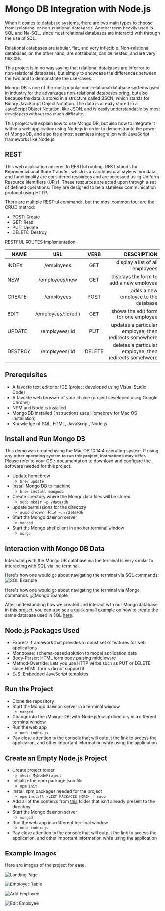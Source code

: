 # Mongo DB Integration with Node.js

When it comes to database systems, there are two main types to choose from:
relational or non-relational databases. Another term heavily used is SQL and No-SQL,
since most relational databases are interactd with through the use of SQL.

Relational databases are tabular, flat, and very inflexible. 
Non-relational databases, on the other hand, are not tabular, can be nested, and are very flexible.

This project is in no way saying that relational databases are inferiror to non-relational databases,
but simply to showcase the differences between the two and to demonstrate the use-cases.

Mongo DB is one of the most popular non-relational database systems used in industry
for the advantages non-relational databases bring, but also because the data is stored in a structure
called BSON, which stands for Binary JavaScript Object Notation. The data is already stored in a
JavaScript Object Notation, like JSON, and is easily understandable by most developers without
too much difficulty. 

This project will explain how to use Mongo DB, but also how to integrate it within a web application
using Node.js in order to demonstrante the power of Mongo DB, and also the almost seamless integration
with JavaScript frameworks like Node.js.

## REST
This web application adheres to RESTful routing.
REST stands for Representational State Transfer, which is an architectural style where
data and functionality are considered resources and are accessed using Uniform Resource 
Identifiers (URIs). These resources are acted upon through a set of defined operations. 
They are designed to be a stateless communication protocol using HTTP.

There are multiple RESTful commands, but the most common four are the CRUD method:
* POST:   Create 
* GET:    Read
* PUT:    Update
* DELETE: Destroy

RESTFUL ROUTES Implementation 
    
| NAME     | URL                  | VERB    | DESCRIPTION                                             |
| -------- |:--------------------:|:-------:|--------------------------------------------------------:|
| INDEX    | /employees           | GET     | display a list of all employees                         |
| NEW      | /employees/new       | GET     | displays the form to add a new employee                 |
| CREATE   | /employees           | POST    | adds a new employee to the database                     |
| EDIT     | /employees/:id/edit  | GET     | shows the edit form for one employee                    |
| UPDATE   | /employees/:id       | PUT     | updates a particular employee, then redirects somewhere |
| DESTROY  | /employees/:id       | DELETE  | deletes a particular employee, then redirects somehwere |

## Prerequisites
* A favorite text editor or IDE (project developed using Visual Studio Code)
* A favorite web broswer of your choice (project developed using Google Chrome)
* NPM and Node.js installed
* Mongo DB installed (Instructions uses Homebrew for Mac OS installation)
* Knowledge of SQL, HTML, JavaScript, Node.js

## Install and Run Mongo DB
This demo was created using the Mac OS 10.14.4 operating system.
If using any other operating system to run this project, instructions may differ.
Please refer to your OS's documentation to download and configure the software needed for this project.

* Update homebrew
    * `brew update`
* Install Mongo DB to machine
    * `brew install mongodb`
* Create directory where the Mongo data files will be stored
    * `sudo mkdir -p /data/db`
* update permissions for the directory
    * sudo chown -R `id -un` /data/db
* Start the Mongo daemon server
    * `mongod`
* Start the Mongo shell client in another terminal window
    * `mongo`

## Interaction with Mongo DB Data
Interacting with the Mongo DB database via the terminal is very similar to
interacting with SQL via the terminal.

Here's how one would go about navigating the terminal via SQL commands:
![SQL Example](https://github.com/akhan227/SQL-vs-NoSQL/blob/master/imgs/sqlExample.png "SQL Example")

Here's how one would go about navigating the terminal via Mongo commands:
![Mongo Example](https://github.com/akhan227/SQL-vs-NoSQL/blob/master/imgs/mongoExample.png "Mongo Example")

After understanding how we created and interact with our Mongo database in this project, you can also see a quick small example on how to create the same database used in SQL [here](https://github.com/akhan227/SQL-vs-NoSQL/blob/master/example.sql).

## Node.js Packages Used
* Express: framework that provides a robust set of features for web applications
* Mongoose: schema-based solution to model application data
* Body-Parser: HTML form body parsing middleware
* Method-Override: Lets you use HTTP verbs such as PUT or DELETE since HTML forms do not support it
* EJS: Embedded JavaScript templates

## Run the Project
* Clone the repository
* Start the Mongo daemon server in a terminal window
    * `mongod`
* Change into the /Mongo-DB-with-Node.js/nosql directory in a different terminal window
* Run the web app
    * `node index.js`
* Pay close attention to the console that will output the link to access the application, and other important information while using the application


## Create an Empty Node.js Project
* Create project folder
    * `mkdir MyNodeProject`
* Initialize the npm package.json file
    * `npm init`
* Install npm packages needed for the project
    * `npm install <LIST PACKAGES HERE> --save`
* Add all of the contents from [this](https://github.com/akhan227/SQL-vs-NoSQL/tree/master/nosql) folder that isn't already present to the directory 
* Start the Mongo daemon server
    * `mongod`
* Run the web app in a different terminal window
    * `node index.js`
* Pay close attention to the console that will output the link to access the application, and other important information while using the application

## Example Images
Here are images of the project for ease.

![Landing Page](https://github.com/akhan227/Mongo-DB-with-Node.js/blob/master/imgs/landing.png "Landing Page")

![Employee Table](https://github.com/akhan227/Mongo-DB-with-Node.js/blob/master/imgs/table.png "Employee Table")

![Add Employee](https://github.com/akhan227/Mongo-DB-with-Node.js/blob/master/imgs/create.png "Add Employee")

![Edit Employee](https://github.com/akhan227/Mongo-DB-with-Node.js/blob/master/imgs/edit.png "Edit Employee")
